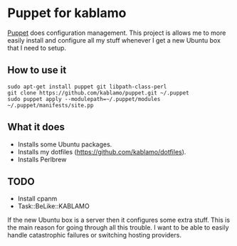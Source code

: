 Puppet for kablamo
==================

[Puppet](http://docs.puppetlabs.com) does configuration management.  This
project is allows me to more easily install and configure all my stuff whenever
I get a new Ubuntu box that I need to setup.

How to use it
-------------

    sudo apt-get install puppet git libpath-class-perl
    git clone https://github.com/kablamo/puppet.git ~/.puppet
    sudo puppet apply --modulepath=~/.puppet/modules ~/.puppet/manifests/site.pp


What it does
------------

 - Installs some Ubuntu packages.
 - Installs my dotfiles (https://github.com/kablamo/dotfiles).
 - Installs Perlbrew


TODO
----

 - Install cpanm
 - Task::BeLike::KABLAMO

If the new Ubuntu box is a server then it configures some extra stuff.  This is
the main reason for going through all this trouble.  I want to be able to
easily handle catastrophic failures or switching hosting providers.
